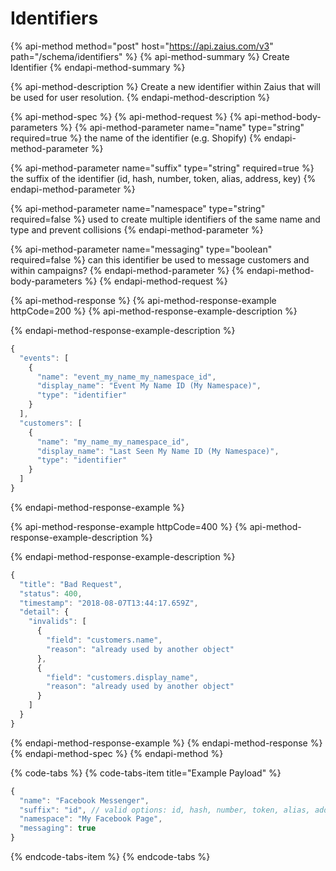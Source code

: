 # Identifiers

{% api-method method="post" host="https://api.zaius.com/v3" path="/schema/identifiers" %}
{% api-method-summary %}
Create Identifier
{% endapi-method-summary %}

{% api-method-description %}
Create a new identifier within Zaius that will be used for user resolution.
{% endapi-method-description %}

{% api-method-spec %}
{% api-method-request %}
{% api-method-body-parameters %}
{% api-method-parameter name="name" type="string" required=true %}
the name of the identifier \(e.g. Shopify\)
{% endapi-method-parameter %}

{% api-method-parameter name="suffix" type="string" required=true %}
the suffix of the identifier \(id, hash, number, token, alias, address, key\)
{% endapi-method-parameter %}

{% api-method-parameter name="namespace" type="string" required=false %}
used to create multiple identifiers of the same name and type and prevent collisions
{% endapi-method-parameter %}

{% api-method-parameter name="messaging" type="boolean" required=false %}
can this identifier be used to message customers and within campaigns?
{% endapi-method-parameter %}
{% endapi-method-body-parameters %}
{% endapi-method-request %}

{% api-method-response %}
{% api-method-response-example httpCode=200 %}
{% api-method-response-example-description %}

{% endapi-method-response-example-description %}

```javascript
{
  "events": [
    {
      "name": "event_my_name_my_namespace_id",
      "display_name": "Event My Name ID (My Namespace)",
      "type": "identifier"
    }
  ],
  "customers": [
    {
      "name": "my_name_my_namespace_id",
      "display_name": "Last Seen My Name ID (My Namespace)",
      "type": "identifier"
    }
  ]
}
```
{% endapi-method-response-example %}

{% api-method-response-example httpCode=400 %}
{% api-method-response-example-description %}

{% endapi-method-response-example-description %}

```javascript
{
  "title": "Bad Request",
  "status": 400,
  "timestamp": "2018-08-07T13:44:17.659Z",
  "detail": {
    "invalids": [
      {
        "field": "customers.name",
        "reason": "already used by another object"
      },
      {
        "field": "customers.display_name",
        "reason": "already used by another object"
      }
    ]
  }
}
```
{% endapi-method-response-example %}
{% endapi-method-response %}
{% endapi-method-spec %}
{% endapi-method %}

{% code-tabs %}
{% code-tabs-item title="Example Payload" %}
```javascript
{
  "name": "Facebook Messenger",
  "suffix": "id", // valid options: id, hash, number, token, alias, address, key
  "namespace": "My Facebook Page",
  "messaging": true
}
```
{% endcode-tabs-item %}
{% endcode-tabs %}



